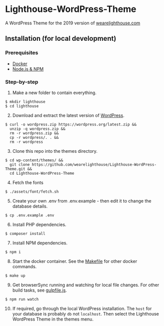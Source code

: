 # Lighthouse-WordPress-Theme

A WordPress Theme for the 2019 version of [wearelighthouse.com](https://wearelighthouse.com/)


## Installation (for local development)

### Prerequisites

- [Docker](https://www.docker.com/get-started)
- [Node.js & NPM](https://nodejs.org/en/)


### Step-by-step

1. Make a new folder to contain everything.
```
$ mkdir lighthouse
$ cd lighthouse
```

2. Download and extract the latest version of [WordPress](https://wordpress.org/download/).
```
$ curl -o wordpress.zip https://wordpress.org/latest.zip &&
  unzip -q wordpress.zip &&
  rm -r wordpress.zip &&
  cp -r wordpress/. . &&
  rm -r wordpress
```

3. Clone this repo into the themes directory.
```
$ cd wp-content/themes/ &&
  git clone https://github.com/wearelighthouse/Lighthouse-WordPress-Theme.git &&
  cd Lighthouse-WordPress-Theme
```

4. Fetch the fonts
```
$ ./assets/font/fetch.sh
```

5. Create your own .env from .env.example - then edit it to change the database details.
```
$ cp .env.example .env
```

6. Install PHP dependencies.
```
$ composer install
```

7. Install NPM dependencies.
```
$ npm i
```

8. Start the docker container. See the [Makefile](/Makefile) for other docker commands.
```
$ make up
```

9. Get browserSync running and watching for local file changes. For other build tasks, see [gulpfile.js](/gulpfile.js).
```
$ npm run watch
```

10. If required, go through the local WordPress installation. The `host` for your database is probably `db` not `localhost`. Then select the Lighthouse WordPress Theme in the themes menu.

